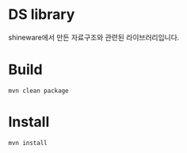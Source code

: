 DS library
==========
shineware에서 만든 자료구조와 관련된 라이브러리입니다.

# Build
    mvn clean package
    
# Install
    mvn install
